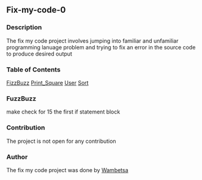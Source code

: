 ## Fix-my-code-0

### Description
The fix my code project involves jumping into familiar and unfamiliar programming lanuage problem and trying to fix an error in the source code to produce desired output

### Table of Contents
[FizzBuzz](https://github.com/wambetsa/Fix_My_Code_Challenge/blob/main/0x00-challenge/0-fizzbuzz.py)
[Print_Square](https://github.com/wambetsa/Fix_My_Code_Challenge/blob/main/0x00-challenge/1-print_square.js)
[User](https://github.com/wambetsa/Fix_My_Code_Challenge/blob/main/0x00-challenge/3-user.py)
[Sort](https://github.com/wambetsa/Fix_My_Code_Challenge/blob/main/0x00-challenge/2-sort.rb)

### FuzzBuzz
make check for 15 the first if statement block

### Contribution
The project is not open for any contribution

### Author
The fix my code project was done by [Wambetsa](https://github.com/wambetsa)